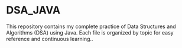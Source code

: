 # DSA_JAVA
This repository contains my complete practice of Data Structures and Algorithms (DSA) using Java. Each file is organized by topic for easy reference and continuous learning..
